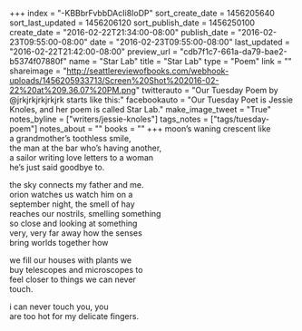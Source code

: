 +++
index = "-KBBbrFvbbDAcIi8IoDP"
sort_create_date = 1456205640
sort_last_updated = 1456206120
sort_publish_date = 1456250100
create_date = "2016-02-22T21:34:00-08:00"
publish_date = "2016-02-23T09:55:00-08:00"
date = "2016-02-23T09:55:00-08:00"
last_updated = "2016-02-22T21:42:00-08:00"
preview_url = "cdb7f1c7-661a-da79-bae2-b5374f07880f"
name = "Star Lab"
title = "Star Lab"
type = "Poem"
link = ""
shareimage = "http://seattlereviewofbooks.com/webhook-uploads/1456205933713/Screen%20Shot%202016-02-22%20at%209.36.07%20PM.png"
twitterauto = "Our Tuesday Poem by @jrkjrkjrkjrkjrk starts like this:"
facebookauto = "Our Tuesday Poet is Jessie Knoles, and her poem is called Star Lab."
make_image_tweet = "True"
notes_byline = ["writers/jessie-knoles"]
tags_notes = ["tags/tuesday-poem"]
notes_about = ""
books = ""
+++
moon’s waning crescent like<br>
a grandmother’s toothless smile,<br>
the man at the bar who’s having another,<br>
a sailor writing love letters to a woman<br>
he’s just said goodbye to.

the sky connects my father and me.<br>
orion watches us watch him on a<br> 
september night, the smell of hay<br>
reaches our nostrils, smelling something<br>
so close and looking at something<br>
very, very far away how the senses<br>
bring worlds together how

we fill our houses with plants we<br>
buy telescopes and microscopes to<br>
feel closer to things we can never<br>
touch. 

i can never touch you, you<br> 
are too hot for my delicate fingers.